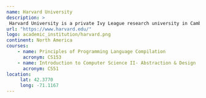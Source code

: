 ```yaml
---
name: Harvard University 
description: >
 Harvard University is a private Ivy League research university in Cambridge, Massachusetts. higher education academy. 
url: "https://www.harvard.edu/"
logo: academic_institution/harvard.png
continent: North America
courses:
    - name: Principles of Programming Language Compilation 
      acronym: CS153
    - name: Introduction to Computer Science II- Abstraction & Design
      acronym: CS51
location:
     lat: 42.3770
     long: -71.1167
---
```


